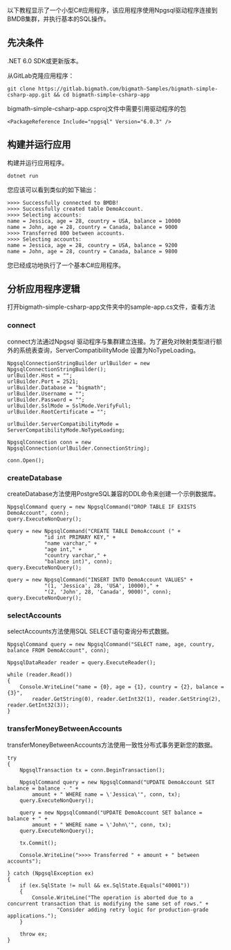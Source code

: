 
以下教程显示了一个小型C#应用程序，该应用程序使用Npgsql驱动程序连接到BMDB集群，并执行基本的SQL操作。


## **先决条件**

.NET 6.0 SDK或更新版本。

从GitLab克隆应用程序：


```
git clone https://gitlab.bigmath.com/bigmath-Samples/bigmath-simple-csharp-app.git && cd bigmath-simple-csharp-app
```

bigmath-simple-csharp-app.csproj文件中需要引用驱动程序的包

```
<PackageReference Include="npgsql" Version="6.0.3" />
```


## **构建并运行应用**

构建并运行应用程序。

```
dotnet run 
```

您应该可以看到类似的如下输出：

```
>>>> Successfully connected to BMDB!
>>>> Successfully created table DemoAccount.
>>>> Selecting accounts:
name = Jessica, age = 28, country = USA, balance = 10000
name = John, age = 28, country = Canada, balance = 9000
>>>> Transferred 800 between accounts.
>>>> Selecting accounts:
name = Jessica, age = 28, country = USA, balance = 9200
name = John, age = 28, country = Canada, balance = 9800
```

您已经成功地执行了一个基本C#应用程序。

 

## **分析应用程序逻辑**

打开bigmath-simple-csharp-app文件夹中的sample-app.cs文件，查看方法


### **connect**

connect方法通过Npgsql 驱动程序与集群建立连接。为了避免对映射类型进行额外的系统表查询，ServerCompatibilityMode 设置为NoTypeLoading。


```
NpgsqlConnectionStringBuilder urlBuilder = new NpgsqlConnectionStringBuilder();
urlBuilder.Host = "";
urlBuilder.Port = 2521;
urlBuilder.Database = "bigmath";
urlBuilder.Username = "";
urlBuilder.Password = "";
urlBuilder.SslMode = SslMode.VerifyFull;
urlBuilder.RootCertificate = "";
 
urlBuilder.ServerCompatibilityMode = ServerCompatibilityMode.NoTypeLoading;
 
NpgsqlConnection conn = new NpgsqlConnection(urlBuilder.ConnectionString);
 
conn.Open();
```


### **createDatabase**

createDatabase方法使用PostgreSQL兼容的DDL命令来创建一个示例数据库。

```
NpgsqlCommand query = new NpgsqlCommand("DROP TABLE IF EXISTS DemoAccount", conn);
query.ExecuteNonQuery();
 
query = new NpgsqlCommand("CREATE TABLE DemoAccount (" +
            "id int PRIMARY KEY," +
            "name varchar," +
            "age int," +
            "country varchar," +
            "balance int)", conn);
query.ExecuteNonQuery();
 
query = new NpgsqlCommand("INSERT INTO DemoAccount VALUES" +
            "(1, 'Jessica', 28, 'USA', 10000)," +
            "(2, 'John', 28, 'Canada', 9000)", conn);
query.ExecuteNonQuery();
```

### **selectAccounts**

selectAccounts方法使用SQL SELECT语句查询分布式数据。 

```
NpgsqlCommand query = new NpgsqlCommand("SELECT name, age, country, balance FROM DemoAccount", conn);
 
NpgsqlDataReader reader = query.ExecuteReader();
 
while (reader.Read())
{
    Console.WriteLine("name = {0}, age = {1}, country = {2}, balance = {3}",
        reader.GetString(0), reader.GetInt32(1), reader.GetString(2), reader.GetInt32(3));
}
```

### **transferMoneyBetweenAccounts**

transferMoneyBetweenAccounts方法使用一致性分布式事务更新您的数据。

```
try
{
    NpgsqlTransaction tx = conn.BeginTransaction();
 
    NpgsqlCommand query = new NpgsqlCommand("UPDATE DemoAccount SET balance = balance - " +
        amount + " WHERE name = \'Jessica\'", conn, tx);
    query.ExecuteNonQuery();
 
    query = new NpgsqlCommand("UPDATE DemoAccount SET balance = balance + " +
        amount + " WHERE name = \'John\'", conn, tx);
    query.ExecuteNonQuery();
 
    tx.Commit();
 
    Console.WriteLine(">>>> Transferred " + amount + " between accounts");
 
} catch (NpgsqlException ex)
{
    if (ex.SqlState != null && ex.SqlState.Equals("40001"))
    {
        Console.WriteLine("The operation is aborted due to a concurrent transaction that is modifying the same set of rows." +
                "Consider adding retry logic for production-grade applications.");
    }
 
    throw ex;
}
```
